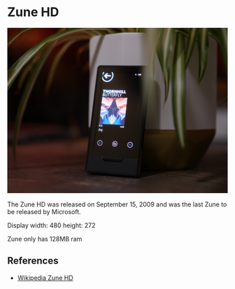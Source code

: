 # Zune HD
![](../../img/ZuneHD.jpg)

The Zune HD was released on September 15, 2009 and was the last Zune to be released by Microsoft.

Display width: 480 height: 272

Zune only has 128MB ram

## References 
- [Wikipedia Zune HD](https://en.wikipedia.org/wiki/Zune_HD)
